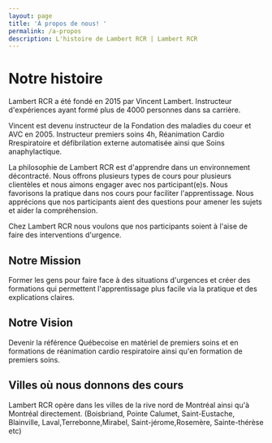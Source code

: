 ```yaml
---
layout: page
title: 'À propos de nous! '
permalink: /a-propos
description: L'histoire de Lambert RCR | Lambert RCR
---
```

# Notre histoire

Lambert RCR a été fondé en 2015 par Vincent Lambert. Instructeur d'expériences ayant formé plus de 4000 personnes dans sa carrière. 

Vincent est devenu instructeur de la Fondation des maladies du coeur et AVC en 2005. Instructeur premiers soins 4h, Réanimation Cardio Rrespiratoire et défibrilation externe automatisée ainsi que Soins anaphylactique. 

La philosophie de Lambert RCR est d'apprendre dans un environnement décontracté. Nous offrons plusieurs types de cours pour plusieurs clientèles et nous aimons engager avec nos participant(e)s. Nous favorisons la pratique dans nos cours pour faciliter l'apprentissage. Nous apprécions que nos participants aient des questions pour amener les sujets et aider la compréhension. 

Chez Lambert RCR nous voulons que nos participants soient à l'aise de faire des interventions d'urgence.



## Notre Mission

Former les gens pour faire face à des situations d'urgences et créer des formations qui permettent l'apprentissage plus facile via la pratique et des explications claires.



## Notre Vision

Devenir la référence Québecoise en matériel de premiers soins et en formations de réanimation cardio respiratoire ainsi qu'en formation de premiers soins. 

## Villes où nous donnons des cours

Lambert RCR opère dans les villes de la rive nord de Montréal ainsi qu'à Montréal directement. (Boisbriand, Pointe Calumet, Saint-Eustache, Blainville, Laval,Terrebonne,Mirabel, Saint-jérome,Rosemère, Sainte-thérèse etc)
